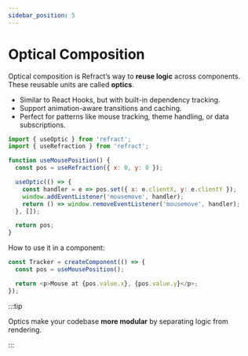 ```yaml
---
sidebar_position: 5
---
```


# Optical Composition

Optical composition is Refract’s way to **reuse logic** across components.
These reusable units are called **optics**.

- Similar to React Hooks, but with built-in dependency tracking.
- Support animation-aware transitions and caching.
- Perfect for patterns like mouse tracking, theme handling, or data subscriptions.

```js
import { useOptic } from 'refract';
import { useRefraction } from 'refract';

function useMousePosition() {
  const pos = useRefraction({ x: 0, y: 0 });

  useOptic(() => {
    const handler = e => pos.set({ x: e.clientX, y: e.clientY });
    window.addEventListener('mousemove', handler);
    return () => window.removeEventListener('mousemove', handler);
  }, []);

  return pos;
}

```
How to use it in a component:

```js
const Tracker = createComponent(() => {
  const pos = useMousePosition();

  return <p>Mouse at {pos.value.x}, {pos.value.y}</p>;
});

```
:::tip

Optics make your codebase **more modular** by separating logic from rendering.

:::